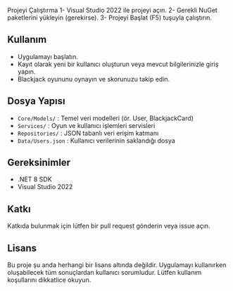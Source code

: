 Projeyi Çalıştırma
1- Visual Studio 2022 ile projeyi açın.
2- Gerekli NuGet paketlerini yükleyin (gerekirse).
3- Projeyi Başlat (F5) tuşuyla çalıştırın.

## Kullanım

- Uygulamayı başlatın.
- Kayıt olarak yeni bir kullanıcı oluşturun veya mevcut bilgilerinizle giriş yapın.
- Blackjack oyununu oynayın ve skorunuzu takip edin.

## Dosya Yapısı

- `Core/Models/` : Temel veri modelleri (ör. User, BlackjackCard)
- `Services/` : Oyun ve kullanıcı işlemleri servisleri
- `Repositories/` : JSON tabanlı veri erişim katmanı
- `Data/Users.json` : Kullanıcı verilerinin saklandığı dosya

## Gereksinimler

- .NET 8 SDK
- Visual Studio 2022

## Katkı

Katkıda bulunmak için lütfen bir pull request gönderin veya issue açın.

## Lisans

Bu proje şu anda herhangi bir lisans altında değildir.
Uygulamayı kullanırken oluşabilecek tüm sonuçlardan kullanıcı sorumludur.
Lütfen kullanım koşullarını dikkatlice okuyun.
